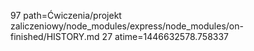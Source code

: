 97 path=Ćwiczenia/projekt zaliczeniowy/node_modules/express/node_modules/on-finished/HISTORY.md
27 atime=1446632578.758337
